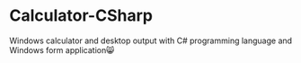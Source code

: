# Calculator-CSharp
Windows calculator and desktop output with C# programming language and Windows form application😸
